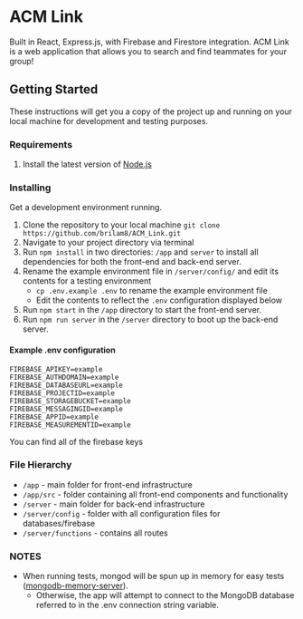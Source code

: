 # ACM Link
Built in React, Express.js, with Firebase and Firestore integration. ACM Link is a web application that allows you to search and find teammates for your group!



## Getting Started

These instructions will get you a copy of the project up and running on your local machine for development and testing purposes.

### Requirements

1. Install the latest version of [Node.js](https://nodejs.org/en/ "Node.js")

### Installing

Get a development environment running. 

1. Clone the repository to your local machine ```git clone https://github.com/brilam8/ACM_Link.git```
2. Navigate to your project directory via terminal
3. Run `npm install` in two directories: `/app` and `server` to install all dependencies for both the front-end and back-end server.
4. Rename the example environment file in `/server/config/` and edit its contents for a testing environment
   - `cp .env.example .env` to rename the example environment file
   - Edit the contents to reflect the `.env` configuration displayed below
5. Run `npm start` in the `/app` directory to start the front-end server.
6. Run `npm run server` in the `/server` directory to boot up the back-end server.

#### Example .env configuration

```
FIREBASE_APIKEY=example
FIREBASE_AUTHDOMAIN=example
FIREBASE_DATABASEURL=example
FIREBASE_PROJECTID=example
FIREBASE_STORAGEBUCKET=example
FIREBASE_MESSAGINGID=example
FIREBASE_APPID=example
FIREBASE_MEASUREMENTID=example
```

You can find all of the firebase keys 

### File Hierarchy

- `/app` - main folder for front-end infrastructure
- `/app/src` - folder containing all front-end components and functionality
- `/server` - main folder for back-end infrastructure
- `/server/config` - folder with all configuration files for databases/firebase
- `/server/functions` - contains all routes

### NOTES

- When running tests, mongod will be spun up in memory for easy tests ([mongodb-memory-server](https://github.com/nodkz/mongodb-memory-server)).
  - Otherwise, the app will attempt to connect to the MongoDB database referred to in the .env connection string variable.

